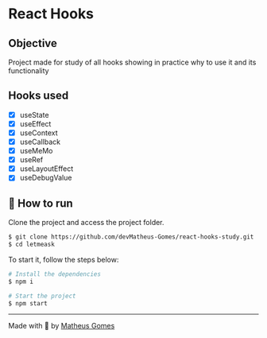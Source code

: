 # React Hooks

## Objective

Project made for study of all hooks showing in practice why to use it and its functionality

## Hooks used

- [x] useState
- [x] useEffect
- [x] useContext
- [x] useCallback
- [x] useMeMo
- [x] useRef 
- [x] useLayoutEffect 
- [x] useDebugValue 

## 🚀 How to run

Clone the project and access the project folder.

```bash
$ git clone https://github.com/devMatheus-Gomes/react-hooks-study.git
$ cd letmeask
```

To start it, follow the steps below:
```bash
# Install the dependencies
$ npm i

# Start the project
$ npm start

```
 ---

 Made with :purple_heart: by [Matheus Gomes ](https://github.com/devMatheus-Gomes)